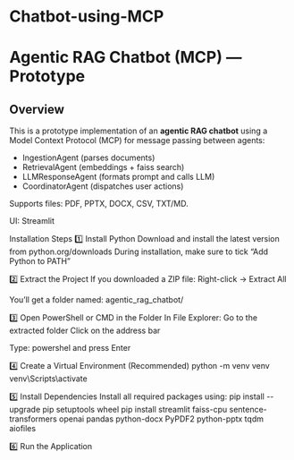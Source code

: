 # Chatbot-using-MCP
# Agentic RAG Chatbot (MCP) — Prototype

## Overview
This is a prototype implementation of an **agentic RAG chatbot** using a Model Context Protocol (MCP) for message passing between agents:
- IngestionAgent (parses documents)
- RetrievalAgent (embeddings + faiss search)
- LLMResponseAgent (formats prompt and calls LLM)
- CoordinatorAgent (dispatches user actions)

Supports files: PDF, PPTX, DOCX, CSV, TXT/MD.

UI: Streamlit

Installation Steps
1️⃣ Install Python
Download and install the latest version from python.org/downloads
During installation, make sure to tick
“Add Python to PATH”

2️⃣ Extract the Project
If you downloaded a ZIP file:
Right-click → Extract All

You’ll get a folder named:
agentic_rag_chatbot/

3️⃣ Open PowerShell or CMD in the Folder
In File Explorer:
Go to the extracted folder
Click on the address bar

Type:
powershel
and press Enter

4️⃣ Create a Virtual Environment (Recommended)
python -m venv venv
venv\Scripts\activate

5️⃣ Install Dependencies
Install all required packages using:
pip install --upgrade pip setuptools wheel
pip install streamlit faiss-cpu sentence-transformers openai pandas python-docx PyPDF2 python-pptx tqdm aiofiles

6️⃣ Run the Application
